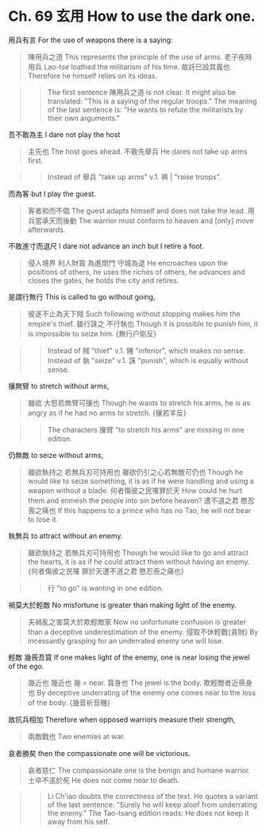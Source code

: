 # Ch. 69 玄用 How to use the dark one.

用兵有言
For the use of weapons there is a saying:

> 陳用兵之道
This represents the principle of the use of arms.
老子疾時用兵
Lao-tse loathed the militarism of his time.
故託巳設其義也
Therefore he himself relies on its ideas.

>> The first sentence 陳用兵之道 is not clear.
It might also be translated: "This is a saying of the regular troops."
The meaning of the last sentence is:
"He wants to refute the militarists by their own arguments."

吾不敢為主
I dare not play the host

> 主先也
The host goes ahead.
不敢先舉兵
He dares not take up arms first.

>> Instead of 舉兵 "take up arms" v.1. 興 | "raise troops".

而為客
but I play the guest.

> 客者和而不倡
The guest adapts himself and does not take the lead.
用兵當承天而後動
The warrior must conform to heaven and [only] move afterwards.

不敢進寸而退尺
I dare not advance an inch but I retire a foot.

> 侵人境界
利人財寳
為進閉門
守城為退
He encroaches upon the positions of others,
he uses the riches of others,
he advances and closes the gates,
he holds the city and retires.

是謂行無行
This is called to go without going,

> 彼遂不止為天下賊
Such following without stopping makes him the empire's thief.
雖行誅之
不行執也
Though it is possible to punish him,
it is impossible to seize him.
{無行户剛反}

>> Instead of 賊 "thief" v.1. 賤 "inferior", which makes no sense.
Instead of 執 "seize" v.1. 誅 "punish", which is equally without sense.

攘無臂
to stretch without arms,

> 雖欲
大怒若無臂可攘也
Though he wants to stretch his arms,
he is as angry as if he had no arms to stretch.
{攘若羊反}

>> The characters 攘臂 "to stretch his arms" are missing in one edition.

仍無敵
to seize without arms,

> 雖欲執持之
若無兵刃可持用也
雖欲仍引之心若無敵可仍也
Though he would like to seize something,
it is as if he were handling and using a weapon without a blade.
何者傷彼之民罹罪於天
How could he hurt them and enmesh the people into sin before heaven?
遭不道之君
愍忍喪之痛也
If this happens to a prince who has no Tao,
he will not bear to lose it.

執無兵
to attract without an enemy.

> 雖欲執持之
若無兵刃可持用也
Though he would like to go and attract the hearts,
it is as if he could attract them without having an enemy.
{何者傷彼之民罹
罪於天遭不道之君
愍忍䘮之痛也}

>> 行 "to go" is wanting in one edition.

禍莫大於輕敵
No misfortune is greater than making light of the enemy.

> 夫禍亂之害莫大於欺輕敵家
Now no unfortunate confusion is greater than a deceptive underestimation of the enemy.
侵取不休輕戰{貪財}
By incessantly grasping for an underrated enemy one will lose.

輕敵
幾䘮吾寳
If one makes light of the enemy,
one is near losing the jewel of the ego.

> 幾近也
幾近也
幾 = near.
寳身也
The jewel is the body.
欺輕敵者近䘮身也
By deceptive underrating of the enemy one comes near to the loss of the body.
{幾音祈音機}

故抗兵相加
Therefore when opposed warriors measure their strength,

> 兩敵戰也
Two enemies at war.

哀者勝矣
then the compassionate one will be victorious.

> 哀者慈仁
The compassionate one is the benign and humane warrior.
士卒不逺於死
He does not come near to death.

>> Li Ch'iao doubts the correctness of the text.
He quotes a variant of the last sentence:
"Surely he will keep aloof from underrating the enemy."
The Tao-tsang edition reads:
He does not keep it away from his self.
